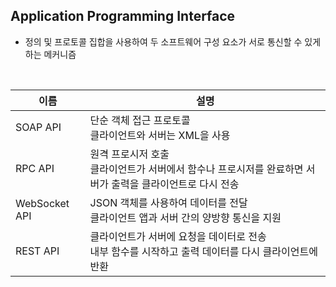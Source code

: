 <!-- --- --><!-- title: 개요 --><!-- updated: 2023-01-06 05:51:29Z --><!-- created: 2022-12-30 03:00:58Z --><!-- latitude: 37.44491680 --><!-- longitude: 127.13886840 --><!-- altitude: 0.0000 --><!-- --- -->## Application Programming Interface- 정의 및 프로토콜 집합을 사용하여 두 소프트웨어 구성 요소가 서로 통신할 수 있게 하는 메커니즘<br>|이름|설명||---|---||SOAP API| 단순 객체 접근 프로토콜<br> 클라이언트와 서버는 XML을 사용||RPC API| 원격 프로시저 호출<br> 클라이언트가 서버에서 함수나 프로시저를 완료하면 서버가 출력을 클라이언트로 다시 전송||WebSocket API| JSON 객체를 사용하여 데이터를 전달<br> 클라이언트 앱과 서버 간의 양방향 통신을 지원||REST API| 클라이언트가 서버에 요청을 데이터로 전송<br> 내부 함수를 시작하고 출력 데이터를 다시 클라이언트에 반환|